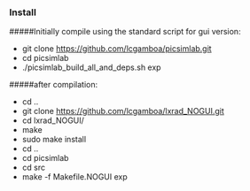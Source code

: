 ### Install

#####Initially compile using the standard script for gui version:
- git clone https://github.com/lcgamboa/picsimlab.git
- cd picsimlab
- ./picsimlab_build_all_and_deps.sh exp

#####after compilation:
- cd ..
- git clone https://github.com/lcgamboa/lxrad_NOGUI.git
- cd lxrad_NOGUI/
- make
- sudo make install
- cd ..
- cd picsimlab
- cd src
- make -f Makefile.NOGUI exp